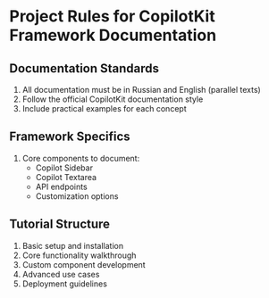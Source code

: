 # Project Rules for CopilotKit Framework Documentation

## Documentation Standards
1. All documentation must be in Russian and English (parallel texts)
2. Follow the official CopilotKit documentation style
3. Include practical examples for each concept

## Framework Specifics
1. Core components to document:
   - Copilot Sidebar
   - Copilot Textarea
   - API endpoints
   - Customization options

## Tutorial Structure
1. Basic setup and installation
2. Core functionality walkthrough
3. Custom component development
4. Advanced use cases
5. Deployment guidelines